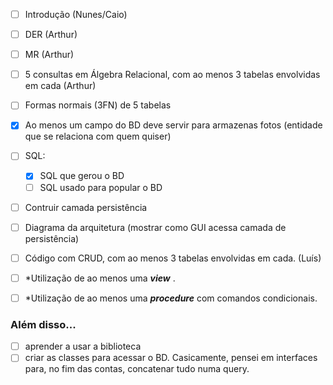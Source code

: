 - [ ] Introdução (Nunes/Caio)

- [ ] DER (Arthur)

- [ ] MR (Arthur)

- [ ] 5 consultas em Álgebra Relacional, com ao menos 3 tabelas envolvidas em cada (Arthur)

- [ ] Formas normais (3FN) de 5 tabelas

- [x] Ao menos um campo do BD deve servir para armazenas fotos (entidade que se relaciona com quem quiser) 

- [ ] SQL:
	- [x] SQL que gerou o BD
	- [ ] SQL usado para popular o BD
- [ ] Contruir camada persistência 

- [ ] Diagrama da arquitetura (mostrar como GUI acessa camada de persistência)

- [ ] Código com CRUD, com ao menos 3 tabelas envolvidas em cada. (Luís)

- [ ] *Utilização de ao menos uma ***view*** .

- [ ] *Utilização de ao menos uma ***procedure*** com comandos condicionais.

### Além disso...
- [ ] aprender a usar a biblioteca 
- [ ] criar as classes para acessar o BD. Casicamente, pensei em interfaces para, no fim das contas, concatenar tudo numa query.
